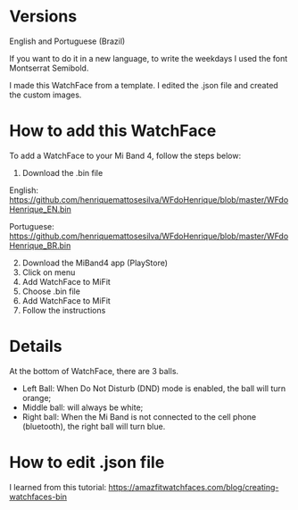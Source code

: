 # Versions
English and Portuguese (Brazil)

If you want to do it in a new language, to write the weekdays I used the font Montserrat Semibold.

I made this WatchFace from a template. I edited the .json file and created the custom images.


# How to add this WatchFace
To add a WatchFace to your Mi Band 4, follow the steps below:

1. Download the .bin file

English: https://github.com/henriquemattosesilva/WFdoHenrique/blob/master/WFdoHenrique_EN.bin

Portuguese: https://github.com/henriquemattosesilva/WFdoHenrique/blob/master/WFdoHenrique_BR.bin

2. Download the MiBand4 app (PlayStore)
3. Click on menu
4. Add WatchFace to MiFit
5. Choose .bin file
6. Add WatchFace to MiFit
7. Follow the instructions

# Details
At the bottom of WatchFace, there are 3 balls.
- Left Ball: When Do Not Disturb (DND) mode is enabled, the ball will turn orange;
- Middle ball: will always be white;
- Right ball: When the Mi Band is not connected to the cell phone (bluetooth), the right ball will turn blue.



# How to edit .json file
I learned from this tutorial: https://amazfitwatchfaces.com/blog/creating-watchfaces-bin
